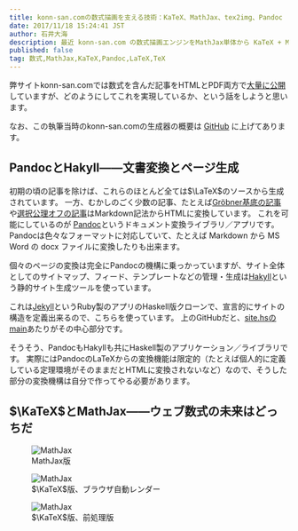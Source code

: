 ```yaml
---
title: konn-san.comの数式描画を支える技術：KaTeX、MathJax、tex2img、Pandoc
date: 2017/11/18 15:24:41 JST
author: 石井大海
description: 最近 konn-san.com の数式描画エンジンをMathJax単体から KaTeX + MathJax に切り替えました。そもそもどのようにしてLaTeXからHTMLとPDFを同時に生成しているのかなども含め、その辺りの体験記を書きます。
published: false
tag: 数式,MathJax,KaTeX,Pandoc,LaTeX,TeX
---
```


弊サイトkonn-san.comでは数式を含んだ記事をHTMLとPDF両方で[大量に公開](/math)していますが、どのようにしてこれを実現しているか、という話をしようと思います。

なお、この執筆当時のkonn-san.comの生成器の概要は [GitHub](https://github.com/konn/konn-san.com-example) に上げてあります。

PandocとHakyll——文書変換とページ生成
---------------------------------------
初期の頃の記事を除けば、これらのほとんど全ては$\LaTeX$のソースから生成されています。
一方、むかしのごく少数の記事、たとえば[Gröbner基底の記事](/math/groebner-and-entrance-math.html)や[選択公理オフの記事](/math/SkeletonAndAC.html)はMarkdown記法からHTMLに変換しています。
これを可能にしているのが [Pandoc](http://pandoc.org)というドキュメント変換ライブラリ／アプリです。
Pandocは色々なフォーマットに対応していて、たとえば Markdown から MS Word の docx ファイルに変換したりも出来ます。

個々のページの変換は完全にPandocの機構に乗っかっていますが、サイト全体としてのサイトマップ、フィード、テンプレートなどの管理・生成は[Hakyll](https://jaspervdj.be/hakyll/)という静的サイト生成ツールを使っています。

これは[Jekyll](https://jekyllrb-ja.github.io)というRuby製のアプリのHaskell版クローンで、宣言的にサイトの構造を定義出来るので、こちらを使っています。
上のGitHubだと、[site.hsのmain](https://github.com/konn/konn-san.com-example/blob/master/site.hs#L90)あたりがその中心部分です。

そうそう、PandocもHakyllも共にHaskell製のアプリケーション／ライブラリです。
実際にはPandocのLaTeXからの変換機能は限定的（たとえば個人的に定義している定理環境がそのままだとHTMLに変換されないなど）なので、そうした部分の変換機構は自分で作ってやる必要があります。


$\KaTeX$とMathJax——ウェブ数式の未来はどっちだ
-----------------------------------------------
<figure class="figure mx-auto">
  <img class="img-fluid figure-img rounded" alt="MathJax" data-gifffer="./imgs/math-and-web/mathjax.gif">
  <figcaption class="figure-caption">MathJax版</figcaption>
</figure>
<figure class="figure mx-auto">
  <img class="img-fluid figure-img rounded" alt="MathJax" data-gifffer="./imgs/math-and-web/katex-auto.gif">
  <figcaption class="figure-caption">$\KaTeX$版、ブラウザ自動レンダー</figcaption>
</figure>

<figure class="figure mx-auto">
  <img class="img-fluid figure-img rounded" alt="MathJax" data-gifffer="./imgs/math-and-web/katex-pre.gif">
  <figcaption class="figure-caption">$\KaTeX$版、前処理版</figcaption>
</figure>
